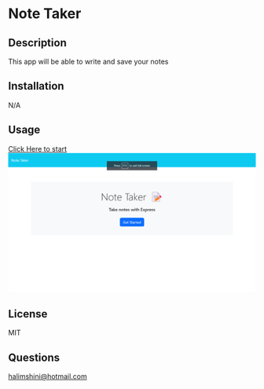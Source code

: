 # Note Taker

## Description
This app will  be able to write and save  your notes
## Installation 
N/A
## Usage 
[Click Here to start](https://watch.screencastify.com/v/m0oWvfFzEGHP4qA3XBk5)<br>
![note taker](./Assets/img-1.png)<br>

## License
MIT
## Questions
halimshini@hotmail.com
